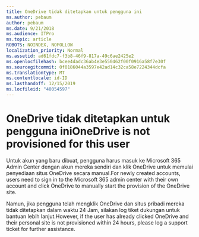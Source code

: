 ```yaml
---
title: OneDrive tidak ditetapkan untuk pengguna ini
ms.author: pebaum
author: pebaum
ms.date: 9/21/2018
ms.audience: ITPro
ms.topic: article
ROBOTS: NOINDEX, NOFOLLOW
localization_priority: Normal
ms.assetid: ad61fdc7-f3b8-46f9-817a-49c6ae2425e2
ms.openlocfilehash: bcee4dadc36ab4e3e550462f00f0916a58f7e30f
ms.sourcegitcommit: 0f0186044a3597e42ad14c32ca58e7224344dcfa
ms.translationtype: MT
ms.contentlocale: id-ID
ms.lasthandoff: 12/15/2019
ms.locfileid: "40054597"
---
```

# <a name="onedrive-is-not-provisioned-for-this-user"></a><span data-ttu-id="c8bf1-102">OneDrive tidak ditetapkan untuk pengguna ini</span><span class="sxs-lookup"><span data-stu-id="c8bf1-102">OneDrive is not provisioned for this user</span></span>

<span data-ttu-id="c8bf1-103">Untuk akun yang baru dibuat, pengguna harus masuk ke Microsoft 365 Admin Center dengan akun mereka sendiri dan klik OneDrive untuk memulai penyediaan situs OneDrive secara manual.</span><span class="sxs-lookup"><span data-stu-id="c8bf1-103">For newly created accounts, users need to sign in to the Microsoft 365 admin center with their own account and click OneDrive to manually start the provision of the OneDrive site.</span></span>
  
<span data-ttu-id="c8bf1-104">Namun, jika pengguna telah mengklik OneDrive dan situs pribadi mereka tidak ditetapkan dalam waktu 24 Jam, silakan log tiket dukungan untuk bantuan lebih lanjut.</span><span class="sxs-lookup"><span data-stu-id="c8bf1-104">However, if the user has already clicked OneDrive and their personal site is not provisioned within 24 hours, please log a support ticket for further assistance.</span></span>
  


